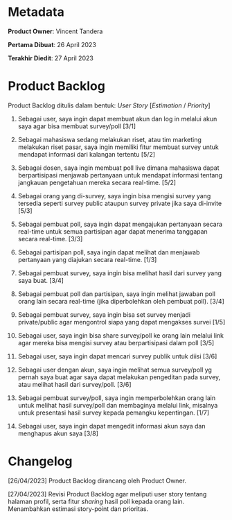 # Metadata

**Product Owner**: Vincent Tandera

**Pertama Dibuat**: 26 April 2023

**Terakhir Diedit**: 27 April 2023

# Product Backlog

Product Backlog ditulis dalam bentuk: *User Story* [*Estimation* / *Priority*]

1. Sebagai user, saya ingin dapat membuat akun dan log in melalui akun saya agar bisa membuat survey/poll [3/1]

2. Sebagai mahasiswa sedang melakukan riset, atau tim marketing melakukan riset pasar, saya ingin memiliki fitur membuat survey untuk mendapat informasi dari kalangan tertentu [5/2]

3. Sebagai dosen, saya ingin membuat poll live dimana mahasiswa dapat berpartisipasi menjawab pertanyaan untuk mendapat informasi tentang jangkauan pengetahuan mereka secara real-time. [5/2]

4. Sebagai orang yang di-survey, saya ingin bisa mengisi survey yang tersedia seperti survey public ataupun survey private jika saya di-invite [5/3]

5. Sebagai pembuat poll, saya ingin dapat mengajukan pertanyaan secara real-time untuk semua partisipan agar dapat menerima tanggapan secara real-time. [3/3]

6. Sebagai partisipan poll, saya ingin dapat melihat dan menjawab pertanyaan yang diajukan secara real-time. [1/3]

7. Sebagai pembuat survey, saya ingin bisa melihat hasil dari survey yang saya buat. [3/4]

8. Sebagai pembuat poll dan partisipan, saya ingin melihat jawaban poll orang lain secara real-time (jika diperbolehkan oleh pembuat poll). [3/4]

9. Sebagai pembuat survey, saya ingin bisa set survey menjadi private/public agar mengontrol siapa yang dapat mengakses survei [1/5]

10. Sebagai user, saya ingin bisa share survey/poll ke orang lain melalui link agar mereka bisa mengisi survey atau berpartisipasi dalam poll [3/5]

11. Sebagai user, saya ingin dapat mencari survey publik untuk diisi [3/6]

12. Sebagai user dengan akun, saya ingin melihat semua survey/poll yg pernah saya buat agar saya dapat melakukan pengeditan pada survey, atau melihat hasil dari survey/poll. [3/6]

13. Sebagai pembuat survey/poll, saya ingin memperbolehkan orang lain untuk melihat hasil survey/poll dan membaginya melalui link, misalnya untuk presentasi hasil survey kepada pemangku kepentingan. [1/7]

14. Sebagai user, saya ingin dapat mengedit informasi akun saya dan menghapus akun saya [3/8]

# Changelog

[26/04/2023] Product Backlog dirancang oleh Product Owner.

[27/04/2023] Revisi Product Backlog agar meliputi user story tentang halaman profil, serta fitur *sharing* hasil poll kepada orang lain. Menambahkan estimasi story-point dan prioritas.